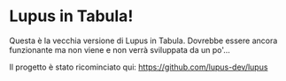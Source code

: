 Lupus in Tabula!
=====

Questa è la vecchia versione di Lupus in Tabula. Dovrebbe essere ancora funzionante ma non viene e non verrà sviluppata da un po'...

Il progetto è stato ricominciato qui: https://github.com/lupus-dev/lupus
